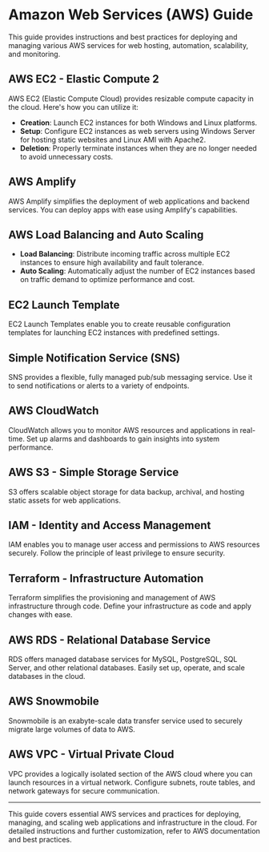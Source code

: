 # Amazon Web Services (AWS) Guide

This guide provides instructions and best practices for deploying and managing various AWS services for web hosting, automation, scalability, and monitoring.

## AWS EC2 - Elastic Compute 2

AWS EC2 (Elastic Compute Cloud) provides resizable compute capacity in the cloud. Here's how you can utilize it:

-   **Creation**: Launch EC2 instances for both Windows and Linux platforms.
-   **Setup**: Configure EC2 instances as web servers using Windows Server for hosting static websites and Linux AMI with Apache2.
-   **Deletion**: Properly terminate instances when they are no longer needed to avoid unnecessary costs.

## AWS Amplify

AWS Amplify simplifies the deployment of web applications and backend services. You can deploy apps with ease using Amplify's capabilities.

## AWS Load Balancing and Auto Scaling

-   **Load Balancing**: Distribute incoming traffic across multiple EC2 instances to ensure high availability and fault tolerance.
-   **Auto Scaling**: Automatically adjust the number of EC2 instances based on traffic demand to optimize performance and cost.

## EC2 Launch Template

EC2 Launch Templates enable you to create reusable configuration templates for launching EC2 instances with predefined settings.

## Simple Notification Service (SNS)

SNS provides a flexible, fully managed pub/sub messaging service. Use it to send notifications or alerts to a variety of endpoints.

## AWS CloudWatch

CloudWatch allows you to monitor AWS resources and applications in real-time. Set up alarms and dashboards to gain insights into system performance.

## AWS S3 - Simple Storage Service

S3 offers scalable object storage for data backup, archival, and hosting static assets for web applications.

## IAM - Identity and Access Management

IAM enables you to manage user access and permissions to AWS resources securely. Follow the principle of least privilege to ensure security.

## Terraform - Infrastructure Automation

Terraform simplifies the provisioning and management of AWS infrastructure through code. Define your infrastructure as code and apply changes with ease.

## AWS RDS - Relational Database Service

RDS offers managed database services for MySQL, PostgreSQL, SQL Server, and other relational databases. Easily set up, operate, and scale databases in the cloud.

## AWS Snowmobile

Snowmobile is an exabyte-scale data transfer service used to securely migrate large volumes of data to AWS.

## AWS VPC - Virtual Private Cloud

VPC provides a logically isolated section of the AWS cloud where you can launch resources in a virtual network. Configure subnets, route tables, and network gateways for secure communication.

---

This guide covers essential AWS services and practices for deploying, managing, and scaling web applications and infrastructure in the cloud. For detailed instructions and further customization, refer to AWS documentation and best practices.
